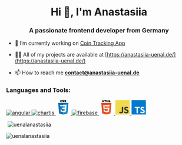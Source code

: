 <h1 align="center">Hi 👋, I'm Anastasiia</h1>
<h3 align="center">A passionate frontend developer from Germany</h3>

- 🔭 I’m currently working on [Coin Tracking App](https://github.com/UenalAnastasiia/C-Track)

- 👨‍💻 All of my projects are available at [https://anastasiia-uenal.de/](https://anastasiia-uenal.de/)

- 📫 How to reach me **contact@anastasiia-uenal.de**


<h3 align="left">Languages and Tools:</h3>
<p align="left"> <a href="https://angular.io" target="_blank" rel="noreferrer"> <img src="https://angular.io/assets/images/logos/angular/angular.svg" alt="angular" width="40" height="40"/> </a> <a href="https://www.chartjs.org" target="_blank" rel="noreferrer"> <img src="https://www.chartjs.org/media/logo-title.svg" alt="chartjs" width="40" height="40"/> </a> <a href="https://www.w3schools.com/css/" target="_blank" rel="noreferrer"> <img src="https://raw.githubusercontent.com/devicons/devicon/master/icons/css3/css3-original-wordmark.svg" alt="css3" width="40" height="40"/> </a> <a href="https://firebase.google.com/" target="_blank" rel="noreferrer"> <img src="https://www.vectorlogo.zone/logos/firebase/firebase-icon.svg" alt="firebase" width="40" height="40"/> </a> <a href="https://www.w3.org/html/" target="_blank" rel="noreferrer"> <img src="https://raw.githubusercontent.com/devicons/devicon/master/icons/html5/html5-original-wordmark.svg" alt="html5" width="40" height="40"/> </a> <a href="https://developer.mozilla.org/en-US/docs/Web/JavaScript" target="_blank" rel="noreferrer"> <img src="https://raw.githubusercontent.com/devicons/devicon/master/icons/javascript/javascript-original.svg" alt="javascript" width="40" height="40"/> </a> <a href="https://www.typescriptlang.org/" target="_blank" rel="noreferrer"> <img src="https://raw.githubusercontent.com/devicons/devicon/master/icons/typescript/typescript-original.svg" alt="typescript" width="40" height="40"/> </a> </p>

<p>&nbsp;<img align="center" src="https://github-readme-stats.vercel.app/api?username=uenalanastasiia&show_icons=true&locale=en&theme=buefy" alt="uenalanastasiia" /></p>

<p><img align="left" src="https://github-readme-stats.vercel.app/api/top-langs?username=uenalanastasiia&show_icons=true&locale=en&layout=compact&theme=buefy" alt="uenalanastasiia" /></p>
